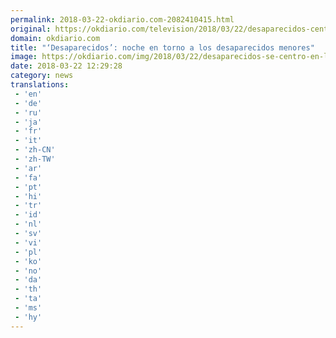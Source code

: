 ```yaml
---
permalink: 2018-03-22-okdiario.com-2082410415.html
original: https://okdiario.com/television/2018/03/22/desaparecidos-centra-noche-desaparecidos-menores-2003456
domain: okdiario.com
title: "‘Desaparecidos’: noche en torno a los desaparecidos menores"
image: https://okdiario.com/img/2018/03/22/desaparecidos-se-centro-en-los-menores-con-paradero-desconocido.jpg
date: 2018-03-22 12:29:28
category: news
translations: 
 - 'en'
 - 'de'
 - 'ru'
 - 'ja'
 - 'fr'
 - 'it'
 - 'zh-CN'
 - 'zh-TW'
 - 'ar'
 - 'fa'
 - 'pt'
 - 'hi'
 - 'tr'
 - 'id'
 - 'nl'
 - 'sv'
 - 'vi'
 - 'pl'
 - 'ko'
 - 'no'
 - 'da'
 - 'th'
 - 'ta'
 - 'ms'
 - 'hy'
---
```


